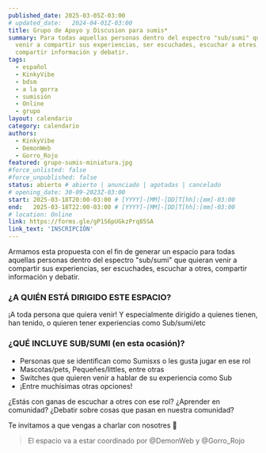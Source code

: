 ```yaml
---
published_date: 2025-03-05Z-03:00
# updated_date:   2024-04-01Z-03:00
title: Grupo de Apoyo y Discusion para sumis*
summary: Para todas aquellas personas dentro del espectro "sub/sumi" que quieran
  venir a compartir sus experiencias, ser escuchades, escuchar a otres,
  compartir información y debatir.
tags:
  - español
  - KinkyVibe
  - bdsm
  - a la gorra
  - sumisión
  - Online
  - grupo
layout: calendario
category: calendario
authors:
  - KinkyVibe
  - DemonWeb
  - Gorro_Rojo
featured: grupo-sumis-miniatura.jpg
#force_unlisted: false
#force_unpublished: false
status: abierto # abierto | anunciado | agotadas | cancelado
# opening_date: 30-09-2023Z-03:00
start: 2025-03-18T20:00-03:00 # [YYYY]-[MM]-[DD]T[hh]:[mm]-03:00
end:   2025-03-18T22:00-03:00 # [YYYY]-[MM]-[DD]T[hh]:[mm]-03:00
# location: Online
link: https://forms.gle/gP1S6pUGkzPrq85SA
link_text: 'INSCRIPCIÓN'
---
```


Armamos esta propuesta con el fin de generar un espacio para todas aquellas personas dentro del espectro "sub/sumi" que quieran venir a compartir sus experiencias, ser escuchades, escuchar a otres, compartir información y debatir.

### ¿A QUIÉN ESTÁ DIRIGIDO ESTE ESPACIO?

¡A toda persona que quiera venir! Y especialmente dirigido a quienes tienen, han tenido, o quieren tener experiencias como Sub/sumi/etc

### ¿QUÉ INCLUYE SUB/SUMI (en esta ocasión)?

- Personas que se identifican como Sumisxs o les gusta jugar en ese rol
- Mascotas/pets, Pequeñes/littles, entre otras
- Switches que quieren venir a hablar de su experiencia como Sub
- ¡Entre muchísimas otras opciones!

¿Estás con ganas de escuchar a otres con ese rol? ¿Aprender en comunidad? ¿Debatir sobre cosas que pasan en nuestra comunidad?

Te invitamos a que vengas a charlar con nosotres 💞

> El espacio va a estar coordinado por @DemonWeb y @Gorro_Rojo
